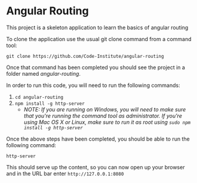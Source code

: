 # Angular Routing 

This project is a skeleton application to learn the basics of angular routing

To clone the application use the usual git clone command from a command tool:

`git clone https://github.com/Code-Institute/angular-routing`


Once that command has been completed you should see the project in a folder named *angular-routing*.

In order to run this code, you will need to run the following commands:

1. `cd angular-routing`
2. `npm install -g http-server` 
	* *NOTE: If you are running on Windows, you will need to make sure that you're running the command tool as administrator. If you're using Mac OS X or Linux, make sure to run it as root using `sudo npm install -g http-server`*

Once the above steps have been completed, you should be able to run the following command:

`http-server`

This should serve up the content, so you can now open up your browser and in the URL bar enter `http://127.0.0.1:8080`